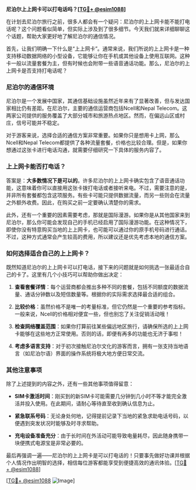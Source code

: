 **尼泊尔上上网卡可以打电话吗？[[TG💪+ @esim1088](https://t.me/s/esim1088)]**

在计划去尼泊尔旅行之前，很多人都会有一个疑问：尼泊尔的上上网卡能不能打电话呢？这个问题看似简单，但实际上涉及到了很多细节。今天我们就来详细聊聊这个话题，帮助大家更好地了解尼泊尔的通信情况。

首先，让我们明确一下什么是“上上网卡”。通常来说，我们所说的上上网卡是一种支持移动数据网络的小型设备，它能够让你在手机或其他设备上使用互联网。这种卡一般以流量套餐为主，但有时候也会附带一些语音通话功能。那么，尼泊尔的上上网卡是否支持打电话呢？

### 尼泊尔的通信环境

尼泊尔是一个发展中国家，其通信基础设施虽然近年来有了显著改善，但与发达国家相比仍有差距。在尼泊尔，主要的通信运营商包括Ncell和Nepal Telecom。这两家公司提供的服务覆盖了大部分城市和旅游热点地区。然而，在偏远山区或村庄，信号可能并不稳定。

对于游客来说，选择合适的通信方案非常重要。如果你只是想用卡上网，那么Ncell和Nepal Telecom都提供了各种流量套餐，价格也比较合理。但是，如果你想通过这张卡进行电话沟通，就需要仔细研究一下具体的服务内容了。

### 上上网卡能否打电话？

答案是：**大多数情况下是可以的**。许多尼泊尔的上上网卡确实包含了语音通话功能，这意味着你可以直接用这张卡拨打电话或者接听来电。不过，需要注意的是，并非所有套餐都包含这项服务。有些卡可能只提供数据流量，而另一些则会在流量之外额外收费。因此，在购买之前一定要确认清楚你的需求。

此外，还有一个重要的因素需要考虑，那就是国际漫游。如果你是从其他国家来到尼泊尔，那么你可能会发现自己的手机已经启用了国际漫游功能。在这种情况下，即使你没有特意购买当地的上上网卡，也可能可以通过你的原手机号码进行通话。不过，这种方式通常会产生较高的费用，所以建议还是优先考虑本地的通信方案。

### 如何选择适合自己的上上网卡？

既然知道尼泊尔的上上网卡可以打电话，接下来的问题就是如何挑选一张最适合自己的卡了。这里有几个小技巧可以帮助你做出决定：

1. **查看套餐详情**：每个运营商都会推出多种不同的套餐，包括不同额度的数据流量、通话分钟数以及短信数量等。根据你的实际需求选择最合适的组合。
   
2. **比较价格**：虽然价格不是唯一的考量标准，但它仍然是一个重要的参考指标。一般来说，Ncell的价格相对便宜一些，但也别忘了关注促销活动哦！

3. **检查网络覆盖范围**：如果你打算前往某些偏远地区旅行，请确保所选的上上网卡能够在这些地方正常使用。否则的话，即便有再多的功能也无济于事啦！

4. **考虑多语言支持**：对于初次接触尼泊尔文化的游客而言，拥有一张支持当地语言（如尼泊尔语）界面的操作系统将极大地方便日常交流。

### 其他注意事项

除了上述提到的内容之外，还有一些其他事项值得留意：

- **SIM卡激活时间**：刚买到的新SIM卡可能需要几分钟到几小时不等才能完全激活并投入使用。在此期间，请耐心等待直至收到确认信息为止。
  
- **紧急联系号码**：无论身处何地，记得提前记录下当地的紧急求助电话号码，以便遇到突发状况时能够及时寻求帮助。

- **充电设备准备充分**：由于长时间在外活动可能导致电量耗尽，因此随身携带一块便携式电源宝是非常必要的。

最后再强调一遍——尼泊尔的上上网卡是可以打电话的！只要事先做好功课并根据个人情况作出明智的选择，相信每位游客都能享受到便捷高效的通讯体验。[[TG💪+ @esim1088](https://t.me/s/esim1088)]

[[TG💪+ @esim1088](https://t.me/s/esim1088) ![Image](https://i.postimg.cc/4NQfJmqS/Snipaste-2025-05-13-00-14-12.png)]